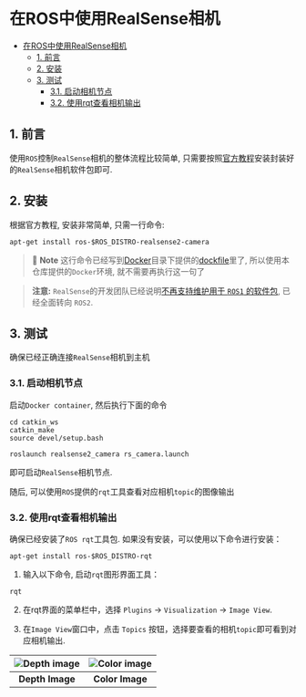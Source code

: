 # 在ROS中使用RealSense相机
<!-- TOC tocDepth:2..3 chapterDepth:2..6 -->

- [在ROS中使用RealSense相机](#在ros中使用realsense相机)
  - [1. 前言](#1-前言)
  - [2. 安装](#2-安装)
  - [3. 测试](#3-测试)
    - [3.1. 启动相机节点](#31-启动相机节点)
    - [3.2. 使用rqt查看相机输出](#32-使用rqt查看相机输出)

<!-- /TOC -->
## 1. 前言
使用`ROS`控制`RealSense`相机的整体流程比较简单, 只需要按照[官方教程](https://github.com/IntelRealSense/realsense-ros)安装封装好的`RealSense`相机软件包即可. 

## 2. 安装

根据官方教程, 安装非常简单, 只需一行命令:

```bash{.line-numbers}
apt-get install ros-$ROS_DISTRO-realsense2-camera
```

> :memo: **Note**
> 这行命令已经写到[Docker](../../docker)目录下提供的[dockfile](../../docker/Dockerfile)里了, 所以使用本仓库提供的`Docker`环境, 就不需要再执行这一句了

> **注意:** `RealSense`的开发团队已经说明[不再支持维护用于 `ROS1` 的软件包](https://github.com/IntelRealSense/realsense-ros?tab=readme-ov-file#ros1-and-ros2-legacy), 已经全面转向 `ROS2`.

## 3. 测试
确保已经正确连接`RealSense`相机到主机

### 3.1. 启动相机节点
启动`Docker container`, 然后执行下面的命令

```bash{.line-numbers}
cd catkin_ws
catkin_make
source devel/setup.bash

roslaunch realsense2_camera rs_camera.launch
```

即可启动`RealSense`相机节点.

随后, 可以使用`ROS`提供的`rqt`工具查看对应相机`topic`的图像输出

### 3.2. 使用rqt查看相机输出
确保已经安装了`ROS rqt`工具包. 如果没有安装，可以使用以下命令进行安装：

```bash{.line-numbers}
apt-get install ros-$ROS_DISTRO-rqt
```

1. 输入以下命令, 启动`rqt`图形界面工具：
```bash{.line-numbers}
rqt
```
2. 在rqt界面的菜单栏中，选择 `Plugins` -> `Visualization` -> `Image View`.

3. 在`Image View`窗口中，点击 `Topics` 按钮，选择要查看的相机`topic`即可看到对应相机输出.

| ![Depth image](images/depth_image.png) | ![Color image](images/color_image.png) |
| :------------------------------------: | :------------------------------------: |
|            **Depth Image**             |            **Color Image**             |

